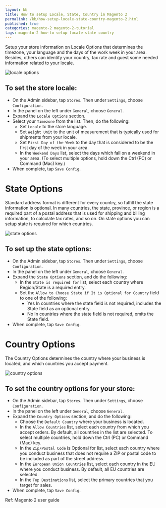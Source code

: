 ```yaml
---
layout: kb
title: How to setup Locale, State, Country in Magento 2
permalink: /kb/how-setup-locale-state-country-magento-2.html
published: true
categories: magento-2 magento-2-tutorial
tags: magento-2 how-to setup locale state country
---
```



Setup your store information on Locale Options that determines the timezone, your language and the days of  the work week in your area. Besides, others can identify your country, tax rate and guest some needed information related to your locale.

![locale options](https://lh5.googleusercontent.com/yXS9YcXv4dbVgM-_GKS4guCSude0SU6Qi60LGvnkj3d-Q0zlMYDD5s8tRPwebLVVgSVsvrtoVB4SGKYpJOwrzc2YI0x8wvowIJvRxC3tCbL2CQdjcjDmvxfludeQlSzVQGe6UGNH)

## To set the store locale:

* On the Admin sidebar, tap `Stores`. Then under `Settings`, choose `Configuration`.
* In the panel on the left under `General`, choose `General`.
* Expand the `Locale Options` section.
* Select your `Timezone` from the list. Then, do the following:
  * Set `Locale` to the store language.
  * Set `Weight Unit` to the unit of measurement that is typically used for shipments from your locale.
  * Set `First Day of the Week` to the day that is considered to be the first day of the week in your area.
  * In the `Weekend Days` list, select the days which fall on a weekend in your area. (To select multiple options, hold down the Ctrl  (PC) or Command (Mac) key.)
* When complete, tap `Save Config`.

# State Options 

Standard address format is different for every country, so fulfill the state information is optional. In many countries, the state, province, or region is a required part of a postal address that is used for shipping and billing information, to calculate tax rates, and so on. On state options you can setup state is required for which countries.

![state options](https://lh5.googleusercontent.com/0ek4sy1Npt3bgcM6KH1Xp7gl9LPt2fc_7B2BabnlKMK7a-YvHMQHBmVRrA7HKfH-PtwMQF1MSOIZIiyup_Ib_-F37-SC3wSzKJrGBasAEjzYWPXD6dfXV7nAumC9-kEYa1kMYx2b)

## To set up the state options:

* On the Admin sidebar, tap `Stores`. Then under `Settings`, choose `Configuration`.
* In the panel on the left under `General`, choose `General`.
* Expand the `State Options` section, and do the following:
  * In the `State is required for` list, select each country where Region/State is a required entry.
  * Set the `Allow to Choose State if It is Optional for Country` field to one of the following:
    * Yes      In countries where the state field is not required, includes the State field as an optional entry.
    * No       In countries where the state field is not required, omits the State field.
* When complete, tap `Save Config`.

# Country Options 

The Country Options determines the country where your business is located, and which countries you accept payment. 

![country options](https://lh5.googleusercontent.com/lxlzs7N0XQsoWVWGl6JNrZZ4FcbuzV9F_N3tZi6OOaW_wP7wccE2b8aMTMqNaqtKq_CvPo_h72xpAuIKcBlLr-YfqgtN9IeLdOrLpbtpqHhgs-fyBPnWHpeGLpw8siA5HVN_8st-)

## To set the country options for your store:

* On the Admin sidebar, tap `Stores`. Then under `Settings`, choose `Configuration`.
* In the panel on the left under `General`, choose `General`.
* Expand the `Country Options` section, and do the following:
  * Choose the `Default Country` where your business is located.
  * In the `Allow Countries` list, select each country from which you accept orders. By default, all countries in the list are selected. To select multiple countries, hold down the Ctrl (PC) or Command (Mac) key.
  * In the `Zip/Postal Code` is Optional for list, select each country where you conduct  business that does not require a ZIP or postal code to be included as part of the street address.
  * In the `European Union Countries` list, select each country in the EU where you conduct business. By default, all EU countries are selected.
  * In the `Top Destinations` list, select the primary countries that you target for sales.
* When complete, tap `Save Config`.

Ref: Magento 2 user guide
